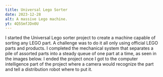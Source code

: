 ```yaml
---
title: Universal Lego Sorter
date: 2023-12-28
alt: A massive Lego machine.
yt: 4Q5SmfJDn0U
---
```

I started the Universal Lego sorter project to create a machine capable of sorting any LEGO part. A challenge was to do it all only using official LEGO parts and products. I completed the mechanical system that separates a pile of assorted parts into a steady queue of one part at a time, as seen in the images below. I ended the project once I got to the computer intelligence part of the project where a camera would recognize the part and tell a distribution robot where to put it.

